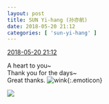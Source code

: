 ```yaml
---
layout: post
title: SUN Yi-hang (孙亦航)
date: 2018-05-20 21:12
categories: [ 'sun-yi-hang' ]
---
```


<div class="weibo-info">
  <a href="https://weibo.com/2565158051/GhyZFic2D">2018-05-20 21:12</a>
</div>

A heart to you~  
Thank you for the days~  
Great thanks. ![wink](https://img.t.sinajs.cn/t4/appstyle/expression/ext/normal/43/2018new_jiyan_org.png){:.emoticon}

<!-- more -->

<a href="https://wx4.sinaimg.cn/mw690/98e534a3gy1fri43iy1o5j20v90v9k7b.jpg">
  <img class="weibo-pic-preview" src="https://wx4.sinaimg.cn/orj360/98e534a3gy1fri43iy1o5j20v90v9k7b.jpg" />
</a>
